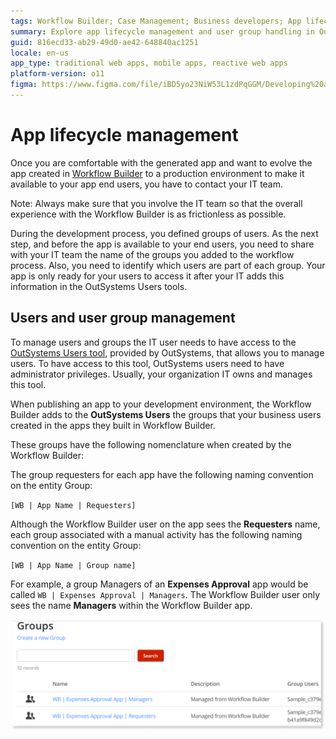 ```yaml
---
tags: Workflow Builder; Case Management; Business developers; App lifecycle
summary: Explore app lifecycle management and user group handling in OutSystems 11 (O11) with Workflow Builder for efficient production deployment.
guid: 816ecd33-ab29-49d0-ae42-648840ac1251
locale: en-us
app_type: traditional web apps, mobile apps, reactive web apps
platform-version: o11
figma: https://www.figma.com/file/iBD5yo23NiW53L1zdPqGGM/Developing%20an%20Application?node-id=4376:916
---
```


# App lifecycle management

Once you are comfortable with the generated app and want to evolve the app created in [Workflow Builder](http://workflowbuilder.outsystems.com/) to a production environment to make it available to your app end users, you have to contact your IT team.

<div class="info" markdown=1>
Note: Always make sure that you involve the IT team so that the overall experience with the Workflow Builder is as frictionless as possible.
</div>

During the development process, you defined groups of users. As the next step, and before the app is available to your end users, you need to share with your IT team the name of the groups you added to the workflow process. Also, you need to identify which users are part of each group. Your app is only ready for your users to access it after your IT adds this information in the OutSystems Users tools.


## Users and user group management

To manage users and groups the IT user needs to have access to the  [OutSystems Users tool](../../../user-management/end-user-manage/accessing-users.md), provided by OutSystems, that allows you to manage users.
To have access to this tool, OutSystems users need to have administrator privileges. Usually, your organization IT owns and manages this tool.

When publishing an app to your development environment, the Workflow Builder adds to the **OutSystems Users** the groups that your business users created in the apps they built in Workflow Builder.

 These groups have the following nomenclature when created by the Workflow Builder:
 
 The group requesters for each app have the following naming convention on the entity Group:

`[WB | App Name | Requesters]`

 Although the Workflow Builder user on the app sees the **Requesters** name, each group associated with a manual activity has the following naming convention on the entity Group:

`[WB | App Name | Group name]`
 
 For example, a group Managers of an **Expenses Approval** app would be called `WB | Expenses Approval | Managers`. The Workflow Builder user only sees the name **Managers** within the Workflow Builder app.

![Screenshot showing how user groups are named and managed in Workflow Builder](images/wfb-users-groups.png "Workflow Builder User Groups")
